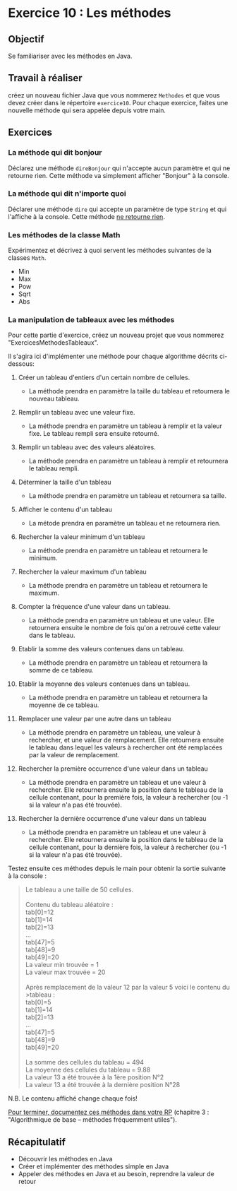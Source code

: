 # Exercice 10 : Les méthodes

## Objectif
Se familiariser avec les méthodes en Java.

## Travail à réaliser
créez un nouveau fichier Java que vous nommerez `Methodes` et que vous devez créer dans le répertoire `exercice10`.
Pour chaque exercice, faites une nouvelle méthode qui sera appelée depuis votre main.

## Exercices

### La méthode qui dit bonjour
Déclarez une méthode `direBonjour` qui n'accepte aucun paramètre et qui ne retourne rien. Cette méthode va simplement afficher "Bonjour" à la console. 

### La méthode qui dit n'importe quoi 

Déclarer une méthode `dire` qui accepte un paramètre de type `String` et qui l'affiche à la console. Cette méthode <u>ne retourne rien</u>. 

### Les méthodes de la classe Math 

Expérimentez et décrivez à quoi servent les méthodes suivantes de la classes `Math`. 

 - Min 
 - Max 
 - Pow 
 - Sqrt 
 - Abs 
### La manipulation de tableaux avec les méthodes 

Pour cette partie d'exercice, créez un nouveau projet que vous nommerez "ExercicesMethodesTableaux". 

Il s'agira ici d'implémenter une méthode pour chaque algorithme décrits ci-dessous: 

1. Créer un tableau d'entiers d'un certain nombre de cellules.  

    -  La méthode prendra en paramètre la taille du tableau et retournera le nouveau tableau. 

2. Remplir un tableau avec une valeur fixe.  

    -  La méthode prendra en paramètre un tableau à remplir et la valeur fixe. Le tableau rempli sera ensuite retourné. 

3. Remplir un tableau avec des valeurs aléatoires. 

    - La méthode prendra en paramètre un tableau à remplir et retournera le tableau rempli. 

4. Déterminer la taille d'un tableau 

    - La méthode prendra en paramètre un tableau et retournera sa taille. 

5. Afficher le contenu d'un tableau 

    - La métode prendra en paramètre un tableau et ne retournera rien. 

6. Rechercher la valeur minimum d'un tableau 

    - La méthode prendra en paramètre un tableau et retournera le minimum. 

7. Rechercher la valeur maximum d'un tableau 

    - La méthode prendra en paramètre un tableau et retournera le maximum. 

8. Compter la fréquence d'une valeur dans un tableau. 

    - La méthode prendra en paramètre un tableau et une valeur. Elle retournera ensuite le nombre de fois qu'on a retrouvé cette valeur dans le tableau. 

9. Etablir la somme des valeurs contenues dans un tableau. 

    - La méthode prendra en paramètre un tableau et retournera la somme de ce tableau. 

10. Etablir la moyenne des valeurs contenues dans un tableau. 

    - La méthode prendra en paramètre un tableau et retournera la moyenne de ce tableau. 

11. Remplacer une valeur par une autre dans un tableau 

    - La méthode prendra en paramètre un tableau, une valeur à rechercher, et une valeur de remplacement. Elle retournera ensuite le tableau dans lequel les valeurs à rechercher ont été remplacées par la valeur de remplacement. 

12. Rechercher la première occurrence d'une valeur dans un tableau 

    - La méthode prendra en paramètre un tableau et une valeur à rechercher. Elle retournera ensuite la position dans le tableau de la cellule contenant, pour la première fois, la valeur à rechercher (ou -1 si la valeur n'a pas été trouvée). 

13. Rechercher la dernière occurrence d'une valeur dans un tableau 

    - La méthode prendra en paramètre un tableau et une valeur à rechercher. Elle retournera ensuite la position dans le tableau de la cellule contenant, pour la dernière fois, la valeur à rechercher (ou -1 si la valeur n'a pas été trouvée). 

Testez ensuite ces méthodes depuis le main pour obtenir la sortie suivante à la console : 

>Le tableau a une taille de 50 cellules. <br><br>
>Contenu du tableau aléatoire : <br>
>tab[0]=12 <br>
>tab[1]=14 <br>
>tab[2]=13 <br>
>… <br>
>tab[47]=5 <br>
>tab[48]=9 <br>
>tab[49]=20<br>
>La valeur min trouvée = 1 <br>
>La valeur max trouvée = 20 <br><br>
>Après remplacement de la valeur 12 par la valeur 5 voici le contenu du >tableau : <br>
>tab[0]=5  <br>
>tab[1]=14 <br>
>tab[2]=13 <br>
>… <br>
>tab[47]=5 <br>
>tab[48]=9 <br>
>tab[49]=20<br><br>
>La somme des cellules du tableau = 494 <br>
>La moyenne des cellules du tableau = 9.88 <br>
>La valeur 13 a été trouvée à la 1ère position N°2 <br>
>La valeur 13 a été trouvée à la dernière position N°28 <br>

N.B. Le contenu affiché change chaque fois!

<u>Pour terminer, documentez ces méthodes dans votre RP</u> (chapitre 3 : "Algorithmique de base – méthodes fréquemment utiles"). 

## Récapitulatif 
- Découvrir les méthodes en Java
- Créer et implémenter des méthodes simple en Java
- Appeler des méthodes en Java et au besoin, reprendre la valeur de retour